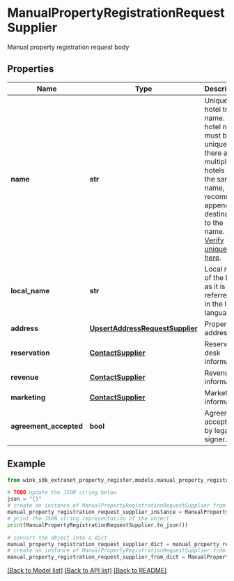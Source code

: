 # ManualPropertyRegistrationRequestSupplier

Manual property registration request body

## Properties

Name | Type | Description | Notes
------------ | ------------- | ------------- | -------------
**name** | **str** | Unique hotel trade name. The hotel name must be unique. If there are multiple hotels with the same name, we recommend appending destination to the name. [Verify uniqueness here](#operation/isHotelNameUnique). | 
**local_name** | **str** | Local name of the hotel as it is referred to in the local language. | 
**address** | [**UpsertAddressRequestSupplier**](UpsertAddressRequestSupplier.md) | Property address. | 
**reservation** | [**ContactSupplier**](ContactSupplier.md) | Reservation desk information. | 
**revenue** | [**ContactSupplier**](ContactSupplier.md) | Revenue information. | 
**marketing** | [**ContactSupplier**](ContactSupplier.md) | Marketing information. | 
**agreement_accepted** | **bool** | Agreement accepted by legal signer. | [default to True]

## Example

```python
from wink_sdk_extranet_property_register.models.manual_property_registration_request_supplier import ManualPropertyRegistrationRequestSupplier

# TODO update the JSON string below
json = "{}"
# create an instance of ManualPropertyRegistrationRequestSupplier from a JSON string
manual_property_registration_request_supplier_instance = ManualPropertyRegistrationRequestSupplier.from_json(json)
# print the JSON string representation of the object
print(ManualPropertyRegistrationRequestSupplier.to_json())

# convert the object into a dict
manual_property_registration_request_supplier_dict = manual_property_registration_request_supplier_instance.to_dict()
# create an instance of ManualPropertyRegistrationRequestSupplier from a dict
manual_property_registration_request_supplier_from_dict = ManualPropertyRegistrationRequestSupplier.from_dict(manual_property_registration_request_supplier_dict)
```
[[Back to Model list]](../README.md#documentation-for-models) [[Back to API list]](../README.md#documentation-for-api-endpoints) [[Back to README]](../README.md)


